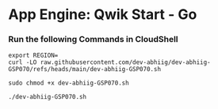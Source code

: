 # App Engine: Qwik Start - Go

### Run the following Commands in CloudShell
```
export REGION=
curl -LO raw.githubusercontent.com/dev-abhiig/dev-abhiig-GSP070/refs/heads/main/dev-abhiig-GSP070.sh

sudo chmod +x dev-abhiig-GSP070.sh

./dev-abhiig-GSP070.sh
```
